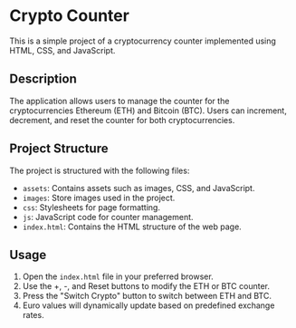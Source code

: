 # Crypto Counter 

This is a simple project of a cryptocurrency counter implemented using HTML, CSS, and JavaScript.

## Description

The application allows users to manage the counter for the cryptocurrencies Ethereum (ETH) and Bitcoin (BTC). Users can increment, decrement, and reset the counter for both cryptocurrencies.

## Project Structure

The project is structured with the following files:

- `assets`: Contains assets such as images, CSS, and JavaScript.
- `images`: Store images used in the project.
- `css`: Stylesheets for page formatting.
- `js`: JavaScript code for counter management.
- `index.html`: Contains the HTML structure of the web page.

## Usage

1. Open the `index.html` file in your preferred browser.
2. Use the +, -, and Reset buttons to modify the ETH or BTC counter.
3. Press the "Switch Crypto" button to switch between ETH and BTC.
4. Euro values will dynamically update based on predefined exchange rates.


